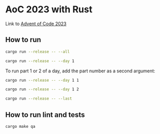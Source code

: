 # AoC 2023 with Rust

Link to [Advent of Code 2023](https://adventofcode.com/2023/)

## How to run

```bash
cargo run --release -- --all
```

```bash
cargo run --release -- --day 1
```

To run part 1 or 2 of a day, add the part number as a second argument:

```bash
cargo run --release -- --day 1 1
```

```bash
cargo run --release -- --day 1 2
```

```bash
cargo run --release -- --last
```

## How to run lint and tests

```bash
cargo make qa
```
